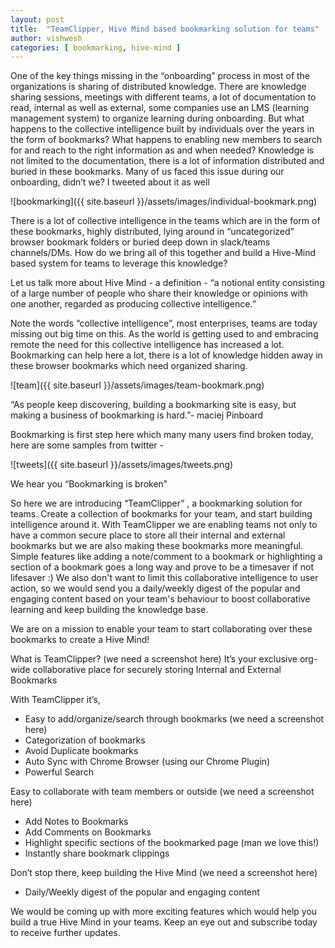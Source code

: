 ```yaml
---
layout: post
title:  "TeamClipper, Hive Mind based bookmarking solution for teams"
author: vishwesh
categories: [ bookmarking, hive-mind ]
---
```

One of the key things missing in the “onboarding” process in most of the organizations is sharing of distributed knowledge. There are knowledge sharing sessions, meetings with different teams, a lot of documentation to read, internal as well as external, some companies use an LMS (learning management system) to organize learning during onboarding. But what happens to the collective intelligence built by individuals over the years in the form of bookmarks? What happens to enabling new members to search for and reach to the right information as and when needed? Knowledge is not limited to the documentation, there is a lot of information distributed and buried in these bookmarks. Many of us faced this issue during our onboarding, didn’t we? I tweeted about it as well 

![bookmarking]({{ site.baseurl }}/assets/images/individual-bookmark.png)

There is a lot of collective intelligence in the teams which are in the form of these bookmarks, highly distributed, lying around in “uncategorized” browser bookmark folders or buried deep down in slack/teams channels/DMs. How do we bring all of this together and build a Hive-Mind based system for teams to leverage this knowledge? 

Let us talk more about Hive Mind - a definition - 
“a notional entity consisting of a large number of people who share their knowledge or opinions with one another, regarded as producing collective intelligence.”

Note the words “collective intelligence”, most enterprises, teams are today missing out big time on this. As the world is getting used to and embracing remote the need for this collective intelligence has increased a lot. Bookmarking can help here a lot, there is a lot of knowledge hidden away in these browser bookmarks which need organized sharing. 

![team]({{ site.baseurl }}/assets/images/team-bookmark.png)

“As people keep discovering, building a bookmarking site is easy, but making a business of bookmarking is hard.”- maciej Pinboard

Bookmarking is first step here which many many users find broken today, here are some samples from twitter - 

![tweets]({{ site.baseurl }}/assets/images/tweets.png)

We hear you “Bookmarking is broken” 

So here we are introducing “TeamClipper” , a bookmarking solution for teams. Create a collection of bookmarks for your team, and start building intelligence around it. With TeamClipper we are enabling teams not only to have a common secure place to store all their internal and external bookmarks but we are also making these bookmarks more meaningful. Simple features like adding a note/comment to a bookmark or highlighting a section of a bookmark goes a long way and prove to be a timesaver if not lifesaver :) We also don't want to limit this collaborative intelligence to user action, so we would send you a daily/weekly digest of the popular and engaging content based on your team's behaviour to boost collaborative learning and keep building the knowledge base.


We are on a  mission to enable your team to start collaborating over these bookmarks to create a Hive Mind! 

What is TeamClipper? (we need a screenshot here)
It’s your exclusive org-wide collaborative place for securely storing Internal and External Bookmarks

With TeamClipper it’s, 
+ Easy to add/organize/search through bookmarks   (we need a screenshot here)
+ Categorization of bookmarks
+ Avoid Duplicate bookmarks
+ Auto Sync with Chrome Browser (using our Chrome Plugin)
+ Powerful Search

Easy to collaborate with team members or outside  (we need a screenshot here)
+ Add Notes to Bookmarks
+ Add Comments on Bookmarks
+ Highlight specific sections of the bookmarked page (man we love this!)
+ Instantly share bookmark clippings

Don’t stop there, keep building the Hive Mind  (we need a screenshot here)
+ Daily/Weekly digest of the popular and engaging content

We would be coming up with more exciting features which would help you build a true Hive Mind in your teams. Keep an eye out and subscribe today to receive further updates.
